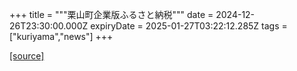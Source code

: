 +++
title = """栗山町企業版ふるさと納税"""
date = 2024-12-26T23:30:00.000Z
expiryDate = 2025-01-27T03:22:12.285Z
tags = ["kuriyama","news"]
+++


[[source]](https://www.town.kuriyama.hokkaido.jp/soshiki/31/14671.html)
